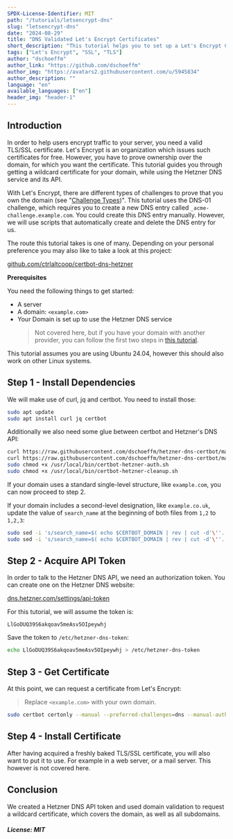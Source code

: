 ```yaml
---
SPDX-License-Identifier: MIT
path: "/tutorials/letsencrypt-dns"
slug: "letsencrypt-dns"
date: "2024-08-29"
title: "DNS Validated Let's Encrypt Certificates"
short_description: "This tutorial helps you to set up a Let's Encrypt Certificate using the Hetzner DNS service. It automates this task by using the DNS API."
tags: ["Let's Encrypt", "SSL", "TLS"]
author: "dschoeffm"
author_link: "https://github.com/dschoeffm"
author_img: "https://avatars2.githubusercontent.com/u/5945834"
author_description: ""
language: "en"
available_languages: ["en"]
header_img: "header-1"
---
```


## Introduction

In order to help users encrypt traffic to your server, you need a valid TLS/SSL certificate. Let's Encrypt is an organization which issues such certificates for free. However, you have to prove ownership over the domain, for which you want the certificate. This tutorial guides you through getting a wildcard certificate for your domain, while using the Hetzner DNS service and its API.

With Let's Encrypt, there are different types of challenges to prove that you own the domain (see "[Challenge Types](https://letsencrypt.org/docs/challenge-types/))". This tutorial uses the DNS-01 challenge, which requires you to create a new DNS entry called `_acme-challenge.example.com`. You could create this DNS entry manually. However, we will use scripts that automatically create and delete the DNS entry for us.

The route this tutorial takes is one of many.
Depending on your personal preference you may also like to take a look at this project:

[github.com/ctrlaltcoop/certbot-dns-hetzner](https://github.com/ctrlaltcoop/certbot-dns-hetzner)

**Prerequisites**

You need the following things to get started:

* A server
* A domain: `<example.com>`
* Your Domain is set up to use the Hetzner DNS service
  > Not covered here, but if you have your domain with another provider, you can follow the first two steps in [this tutorial](https://community.hetzner.com/tutorials/configure-lb-cert-with-external-domain).

This tutorial assumes you are using Ubuntu 24.04, however this should also work on other Linux systems.

## Step 1 - Install Dependencies

We will make use of curl, jq and certbot. You need to install those:

```bash
sudo apt update
sudo apt install curl jq certbot
```

Additionally we also need some glue between certbot and Hetzner's DNS API:

```bash
curl https://raw.githubusercontent.com/dschoeffm/hetzner-dns-certbot/master/certbot-hetzner-auth.sh | sudo tee /usr/local/bin/certbot-hetzner-auth.sh
curl https://raw.githubusercontent.com/dschoeffm/hetzner-dns-certbot/master/certbot-hetzner-cleanup.sh | sudo tee /usr/local/bin/certbot-hetzner-cleanup.sh
sudo chmod +x /usr/local/bin/certbot-hetzner-auth.sh
sudo chmod +x /usr/local/bin/certbot-hetzner-cleanup.sh
```

If your domain uses a standard single-level structure, like `example.com`, you can now proceed to step 2.

If your domain includes a second-level designation, like `example.co.uk`, update the value of `search_name` at the beginning of both files from `1,2` to `1,2,3`:

```bash
sudo sed -i 's/search_name=$( echo $CERTBOT_DOMAIN | rev | cut -d'\''.'\'' -f 1,2 | rev)/search_name=$( echo $CERTBOT_DOMAIN | rev | cut -d'\''.'\'' -f 1,2,3 | rev)/' /usr/local/bin/certbot-hetzner-auth.sh
sudo sed -i 's/search_name=$( echo $CERTBOT_DOMAIN | rev | cut -d'\''.'\'' -f 1,2 | rev)/search_name=$( echo $CERTBOT_DOMAIN | rev | cut -d'\''.'\'' -f 1,2,3 | rev)/' /usr/local/bin/certbot-hetzner-cleanup.sh
```

## Step 2 - Acquire API Token

In order to talk to the Hetzner DNS API, we need an authorization token. You can create one on the Hetzner DNS website:

[dns.hetzner.com/settings/api-token](https://dns.hetzner.com/settings/api-token)

For this tutorial, we will assume the token is:

```plaintext
LlGoDUQ39S6akqoav5meAsv5OIpeywhj
```

Save the token to `/etc/hetzner-dns-token`:

```bash
echo LlGoDUQ39S6akqoav5meAsv5OIpeywhj > /etc/hetzner-dns-token
```

## Step 3 - Get Certificate

At this point, we can request a certificate from Let's Encrypt:

> Replace `<example.com>` with your own domain.

```bash
sudo certbot certonly --manual --preferred-challenges=dns --manual-auth-hook /usr/local/bin/certbot-hetzner-auth.sh --manual-cleanup-hook /usr/local/bin/certbot-hetzner-cleanup.sh -d <example.com> -d *.<example.com>
```

## Step 4 - Install Certificate

After having acquired a freshly baked TLS/SSL certificate, you will also want to put it to use. For example in a web server, or a mail server. This however is not covered here.

## Conclusion

We created a Hetzner DNS API token and used domain validation to request a wildcard certificate, which covers the domain, as well as all subdomains.

##### License: MIT

<!--

Contributor's Certificate of Origin

By making a contribution to this project, I certify that:

(a) The contribution was created in whole or in part by me and I have
    the right to submit it under the license indicated in the file; or

(b) The contribution is based upon previous work that, to the best of my
    knowledge, is covered under an appropriate license and I have the
    right under that license to submit that work with modifications,
    whether created in whole or in part by me, under the same license
    (unless I am permitted to submit under a different license), as
    indicated in the file; or

(c) The contribution was provided directly to me by some other person
    who certified (a), (b) or (c) and I have not modified it.

(d) I understand and agree that this project and the contribution are
    public and that a record of the contribution (including all personal
    information I submit with it, including my sign-off) is maintained
    indefinitely and may be redistributed consistent with this project
    or the license(s) involved.

Signed-off-by: Dominik Schoeffmann, dominik_schoeffmann@posteo.net

-->
